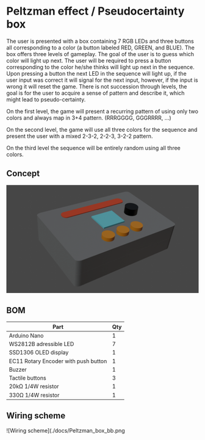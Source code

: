 # Peltzman effect / Pseudocertainty box

The user is presented with a box containing 7 RGB LEDs and three buttons all corresponding to a color (a button labeled RED, GREEN, and BLUE). The box offers three levels of gameplay. The goal of the user is to guess which color will light up next. The user will be required to press a button corresponding to the color he/she thinks will light up next in the sequence. Upon pressing a button the next LED in the sequence will light up, if the user input was correct it will signal for the next input, however, if the input is wrong it will reset the game. There is not succession through levels, the goal is for the user to acquire a sense of pattern and describe it, which might lead to pseudo-certainty.

On the first level, the game will present a recurring pattern of using only two colors and always map in 3+4 pattern. (RRRGGGG, GGGRRRR, …)

On the second level, the game will use all three colors for the sequence and present the user with a mixed 2-3-2, 2-2-3, 3-2-2 pattern.

On the third level the sequence will be entirely random using all three colors.

## Concept

!["Box concept"](./box.png)

## BOM

| Part | Qty |
| --- | --- |
| Arduino Nano| 1 |
| WS2812B adressible LED | 7 |
| SSD1306 OLED display | 1 |
| EC11 Rotary Encoder with push button | 1 |
| Buzzer | 1 |
| Tactile buttons | 3 |
| 20kΩ 1/4W resistor | 1 |
| 330Ω 1/4W resistor | 1 |

## Wiring scheme

![Wiring scheme](./docs/Peltzman_box_bb.png
